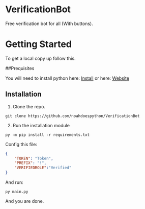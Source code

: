 # VerificationBot

Free verification bot for all (With buttons).

# Getting Started

To get a local copy up follow this.

##Prequisites

You will need to install python here: [Install](https://www.python.org/ftp/python/3.10.3/python-3.10.3-amd64.exe) or here:
[Website](https://www.python.org/)

## Installation

1. Clone the repo.

```shell
git clone https://github.com/noahdoespython/VerificationBot
```

2. Run the installation module

```shell
py -m pip install -r requirements.txt
```

Config this file:

```json
{
    "TOKEN": "Token",
    "PREFIX": "!",
    "VERIFIEDROLE":"Verified"
}
```

And run:

```pshell
py main.py
```

And you are done.
